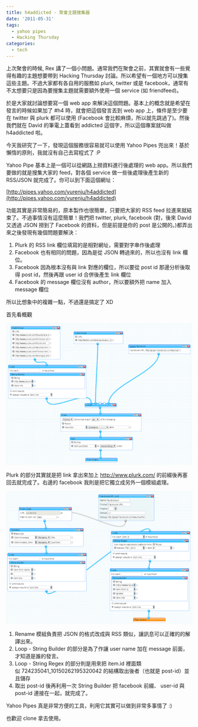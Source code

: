 ```yaml
---
title: h4addicted - 聚會主題搜集器
date: '2011-05-31'
tags:
  - yahoo pipes
  - Hacking Thursday
categories:
  - tech
---
```

上次聚會的時候, Rex 講了一個小問題。通常我們在聚會之前，其實就會有一些覺得有趣的主題想要帶到 Hacking Thursday 討論。所以希望有一個地方可以搜集這些主題。不過大家都有各自用的服務如 plurk, twitter 或是 facebook，通常有不太想要只是因為要搜集主題就需要額外使用一個 service (如 friendfeed)。  
  
於是大家就討論想要寫一個 web app 來解決這個問題。基本上的概念就是希望在發言的時候如果加了 #h4 時，就會把這個發言丟到 web app 上，條件是至少要在 twitter 與 plurk 都可以使用 (Facebook 會比較麻煩，所以就先跳過了)。然後我們就在 David 的筆電上蓋看到 addicted 這個字，所以這個專案就叫做 h4addicted 啦。  
  
今天我研究了一下，發現這個服務很容易就可以使用 Yahoo Pipes 兜出來！基於懶惰的原則，我就沒有自己去寫程式了 :P  
  
Yahoo Pipe 基本上是一個可以從網路上撈資料進行後處理的 web app。所以我們要做的就是搜集大家的 feed，對各個 service 做一些後處理後產生新的 RSS/JSON 就完成了。你可以到下面這個網址：  
  
[http://pipes.yahoo.com/yurenju/h4addicted](http://pipes.yahoo.com/yurenju/h4addicted)  
  
功能其實是非常簡易的，原本製作也很簡單，只要把大家的 RSS feed 拉進來就結束了。不過事情沒有這麼簡單！我們把 twitter, plurk, facebook (對，後來 David 又透過 JSON 撈到了 Facebook 的資料，但是前提是你的 post 是公開的。)都弄出來之後發現有幾個問題要解決：  
  

1.  Plurk 的 RSS link 欄位填寫的是相對網址，需要對字串作後處理
2.  Facebook 也有相同的問題，因為是從 JSON 轉過來的，所以也沒有 link 欄位。
3.  Facebook 因為根本沒有與 link 對應的欄位，所以要從 post id 那邊分析後取得 post id，然後再跟 user id 合併後產生 link 欄位
4.  Facebook 的 message 欄位沒有 author，所以要額外把 name 加入 message 欄位

所以比想象中的複雜一點，不過還是搞定了 XD

  

首先看概觀

  

[![](images/0.png)](http://4.bp.blogspot.com/-7K_0DiFoHsA/TeS7JS3OO6I/AAAAAAAAJWA/HseEijAPK5g/s1600/Screenshot-Pipes%253A+editing+%2527h4addicted%2527+-+Google+Chrome.png)

  

Plurk 的部分其實就是把 link 拿出來加上 http://www.plurk.com/ 的前綴後再塞回去就完成了。右邊的 facebook 我則是把它獨立成另外一個模組處理。

  

[![](images/1.png)](http://2.bp.blogspot.com/-J8VeaadaZy8/TeS7sXMloqI/AAAAAAAAJWE/UchS22dVYRo/s1600/Screenshot-Pipes%253A+editing+%2527facebook%2527+-+Google+Chrome.png)

  

1.  Rename 模組負責把 JSON 的格式改成與 RSS 類似，讓訊息可以正確的的解譯出來。
2.  Loop - String Builder 的部分是為了作讓 user name 加在 message 前面，才知道是誰的發言。
3.  Loop - String Regex 的部分則是用來把 item.id 裡面類似 724235041\_10150262195320042 的結構取出後者（也就是 post-id）並且儲存
4.  取出 post-id 後再利用一次 String Builder 把 facebook 前綴、 user-id 與 post-id 連接在一起，就完成了。

  

Yahoo Pipes 真是非常方便的工具，利用它其實可以做到非常多事情了 :)

  

也歡迎 clone 拿去使用。
